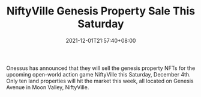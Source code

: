 ﻿---
title: "NiftyVille Genesis Property Sale This Saturday"
date: 2021-12-01T21:57:40+08:00
lastmod: 2021-12-01T16:45:40+08:00
draft: false
authors: ["Lawyer"]
description: "Onessus has announced that they will sell the genesis property NFTs for the upcoming open-world action game NiftyVille this Saturday, December 4th. Only ten land properties will hit the market this week, all located on Genesis Avenue in Moon Valley, NiftyVille."
featuredImage: "niftyville-genesis-property-sale-this-saturday.png"
tags: ["Strategy Games","Play to Earn"]
categories: ["news"]
news: ["Strategy Games"]
weight: 
lightgallery: true
pinned: false
recommend: false
recommend1: false
---

Onessus has announced that they will sell the genesis property NFTs for the upcoming open-world action game NiftyVille this Saturday, December 4th. Only ten land properties will hit the market this week, all located on Genesis Avenue in Moon Valley, NiftyVille.

<!--more-->

